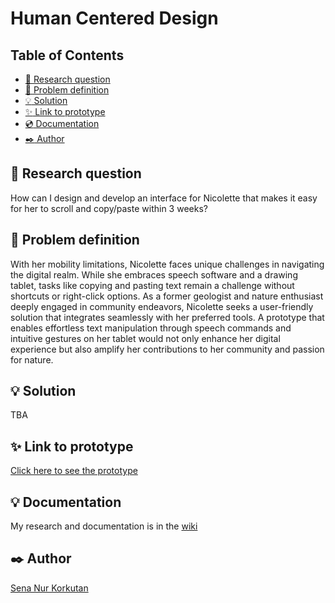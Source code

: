 # Human Centered Design

## Table of Contents 

- [:memo: Research question](#memo-research-question)
- [:page_with_curl: Problem definition](#page_with_curl-problem-definition)
- [:bulb: Solution](#bulb-solution)
- [:sparkles: Link to prototype](#sparkles-link-to-prototype)
- [:cd: Documentation](#bulb-documentation)
- [:black_nib: Author](#black_nib-author)

## :memo: Research question

How can I design and develop an interface for Nicolette that makes it easy for her to scroll and copy/paste within 3 weeks?

## :page_with_curl: Problem definition

With her mobility limitations, Nicolette faces unique challenges in navigating the digital realm. While she embraces speech software and a drawing tablet, tasks like copying and pasting text remain a challenge without shortcuts or right-click options. As a former geologist and nature enthusiast deeply engaged in community endeavors, Nicolette seeks a user-friendly solution that integrates seamlessly with her preferred tools. A prototype that enables effortless text manipulation through speech commands and intuitive gestures on her tablet would not only enhance her digital experience but also amplify her contributions to her community and passion for nature.

## :bulb: Solution
TBA

## :sparkles: Link to prototype

[Click here to see the prototype](https://sensinki.github.io/human-centered-design/)

## :bulb: Documentation

My research and documentation is in the [wiki](https://github.com/Sensinki/human-centered-design/wiki)

## :black_nib: Author

[Sena Nur Korkutan](https://github.com/Sensinki)
